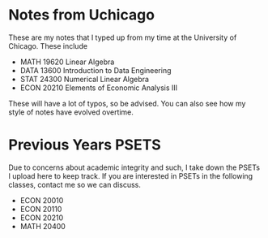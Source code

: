 # Notes from Uchicago

These are my notes that I typed up from my time at the University of Chicago. These include 

- MATH 19620 Linear Algebra 
- DATA 13600 Introduction to Data Engineering
- STAT 24300 Numerical Linear Algebra
- ECON 20210 Elements of Economic Analysis III

These will have a lot of typos, so be advised. You can also see how my style of notes have evolved overtime. 


# Previous Years PSETS
Due to concerns about academic integrity and such, I take down the PSETs I upload here to keep track. If you are interested in PSETs in the following classes, contact me so we can discuss. 

- ECON 20010
- ECON 20110
- ECON 20210
- MATH 20400

